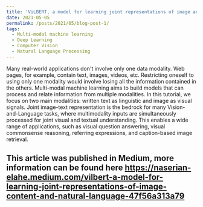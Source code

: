 ```yaml
---
title: 'ViLBERT, a model for learning joint representations of image and text'
date: 2021-05-05
permalink: /posts/2021/05/blog-post-1/
tags:
  - Multi-modal machine learning
  - Deep Learning
  - Computer Vision
  - Natural Language Processing
---
```


Many real-world applications don't involve only one data modality. Web pages, for example, contain text, images, videos, etc. Restricting oneself to using only one modality would involve losing all the information contained in the others. Multi-modal machine learning aims to build models that can process and relate information from multiple modalities. In this tutorial, we focus on two main modalities: written text as linguistic and image as visual signals.
Joint image-text representation is the bedrock for many Vision-and-Language tasks, where multimodality inputs are simultaneously processed for joint visual and textual understanding. This enables a wide range of applications, such as visual question answering, visual commonsense reasoning, referring expressions, and caption-based image retrieval.

This article was published in Medium, more information can be found here https://naserian-elahe.medium.com/vilbert-a-model-for-learning-joint-representations-of-image-content-and-natural-language-47f56a313a79
------
